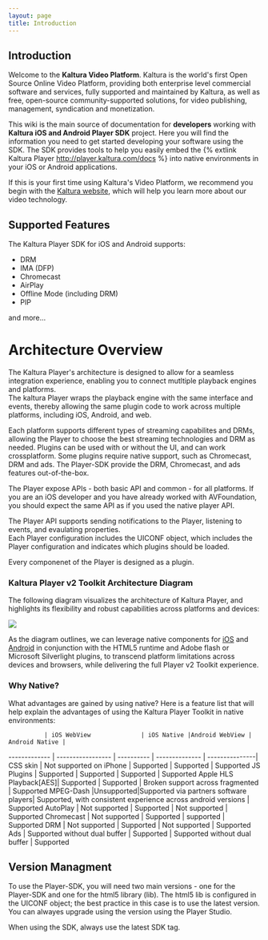 ```yaml
---
layout: page
title: Introduction
---
```


## Introduction

Welcome to the **Kaltura Video Platform**. Kaltura is the world's first Open Source Online Video Platform, providing both enterprise level commercial software and services, fully supported and maintained by Kaltura, as well as free, open-source community-supported solutions, for video publishing, management, syndication and monetization.

This wiki is the main source of documentation for **developers** working with **Kaltura iOS and Android Player SDK** project. Here you will find the information you need to get started developing your software using the SDK. The SDK provides tools to help you easily embed the {% extlink Kaltura Player http://player.kaltura.com/docs %} into native environments in your iOS or Android applications.

If this is your first time using Kaltura's Video Platform, we recommend you begin with the [Kaltura website](http://corp.kaltura.com/), which will help you learn more about our video technology.

## Supported Features
The Kaltura Player SDK for iOS and Android supports:  

* DRM  
* IMA (DFP)  
* Chromecast  
* AirPlay  
* Offline Mode (including DRM)  
* PIP

and more...

# Architecture Overview
The Kaltura Player's architecture is designed to allow for a seamless integration experience, enabling you to connect mutltiple playback engines and platforms.  
The kaltura Player wraps the playback engine with the same interface and events, thereby allowing the same plugin code to work across multiple platforms, including iOS, Android, and web.  

Each platform supports different types of streaming capabilites and DRMs, allowing the Player to choose the best streaming technologies and DRM as needed. Plugins can be used with or without the UI, and can work crossplatform. Some plugins require native support, such as Chromecast, DRM and ads. The Player-SDK provide the DRM, Chromecast, and ads features out-of-the-box.  

The Player expose APIs - both basic API and common - for all platforms. If you are an iOS developer and you have already worked with AVFoundation, you should expect the same API as if you used the native player API.  

The Player API supports sending notifications to the Player, listening to events, and evaulating properties.  
Each Player configuration includes the UICONF object, which includes the Player configuration and indicates which plugins should be loaded.  

Every componenet of the Player is designed as a plugin.  

### Kaltura Player v2 Toolkit Architecture Diagram

The following diagram visualizes the architecture of Kaltura Player, and highlights its flexibility and robust capabilities across platforms and devices: 

![](https://knowledge.kaltura.com/sites/default/files/styles/large/public/kaltura-player-toolkit.png)

As the diagram outlines, we can leverage native components for [iOS](https://github.com/kaltura/player-sdk-native-ios/) and [Android](https://github.com/kaltura/player-sdk-native-android) in conjunction with the HTML5 runtime and Adobe flash or Microsoft Silverlight plugins, to transcend platform limitations across devices and browsers, while delivering the full Player v2 Toolkit experience. 

### Why Native?
What advantages are gained by using native? Here is a feature list that will help explain the advantages of using the Kaltura Player Toolkit in native environments:

              | iOS WebView              | iOS Native |Android WebView | Android Native |
------------- | -----------------        | ---------- | -------------- | ---------------|
CSS skin      | Not supported on iPhone  | Supported  | Supported | Supported
JS Plugins    | Supported                | Supported  | Supported | Supported
Apple HLS Playback[AES]| Supported            | Supported  | Broken support across fragmented | Supported
MPEG-Dash     |Unsupported|Supported via partners software players| Supported, with consistent experience across android versions | Supported
AutoPlay     | Not supported  | Supported  | Not supported  | Supported
Chromecast     | Not supported  | Supported  | supported  | Supported
DRM     | Not supported  | Supported  | Not supported  | Supported
Ads     | Supported without dual buffer | Supported  | Supported without dual buffer   | Supported


## Version Managment
To use the Player-SDK, you will need two main versions - one for the Player-SDK and one for the html5 library (lib).
The html5 lib is configured in the UICONF object; the best practice in this case is to use the latest version. You can alwayes upgrade using the version using the Player Studio.  

When using the SDK, always use the latest SDK tag.


